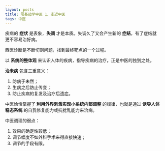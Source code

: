 ```yaml
---
layout: posts
title: 零基础学中医 1、走近中医
tags: 中医
---
```





疾病的 **症状** 是表象，**失调** 才是本质。失调久了又会产生新的 **症结**，有了症结就更不容易治好病。

西医诊断是不断切割问题，找到最终靶点的一个过程。

以 **系统的整体观** 来认识人体的疾病，指导疾病的治疗，正是中医的独到之处。

**治未病** 包含三重意义：

1. 防病于未然；
2. 生病之后防止传变；
3. 防止疾病的复发及治疗后遗症。

中医恰恰掌握了 **利用外界刺激实现小系统内部调整** 的规律，也就是通过 **诱导人体稳态系统** 的自我修复能力或抗扰乱能力来治病。

中医调理的弱点：

1. 效果的确定性较低；
2. 调节幅度不如外科手术来得直接快速；
3. 调节的手段有限。